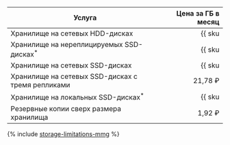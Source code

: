 | Услуга                                                    | Цена за ГБ в месяц                                                       |
| ----- | ---: |
| Хранилище на сетевых HDD-дисках                           | {{ sku|RUB|mdb.cluster.network-hdd.mongodb|month|string }}               |
| Хранилище на нереплицируемых SSD-дисках<sup>*</sup>       | {{ sku|RUB|mdb.cluster.network-ssd-nonreplicated.mongodb|month|string }} |
| Хранилище на сетевых SSD-дисках                           | {{ sku|RUB|mdb.cluster.network-nvme.mongodb|month|string }}              |
| Хранилище на сетевых SSD-дисках с тремя репликами | 21,78 ₽ |
| Хранилище на локальных SSD-дисках<sup>*</sup>             | {{ sku|RUB|mdb.cluster.local-nvme.mongodb|month|string }}                |
| Резервные копии сверх размера хранилища                   | 1,92 ₽                                                                   |

{% include [storage-limitations-mmg](../../_includes/mdb/mmg/storage-limitations-note.md) %}
